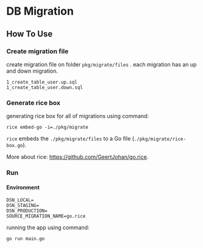 # DB Migration

## How To Use

### Create migration file
create migration file on folder `pkg/migrate/files` .
each migration has an up and down migration. 
```
1_create_table_user.up.sql
1_create_table_user.down.sql
```

### Generate rice box
generating rice box for all of migrations using command:
```
rice embed-go -i=./pkg/migrate
```
`rice` embeds the `./pkg/migrate/files` to a Go file (`./pkg/migrate/rice-box.go`).

More about rice: https://github.com/GeertJohan/go.rice.

### Run

#### Environment
```
DSN_LOCAL=
DSN_STAGING=
DSN_PRODUCTION=
SOURCE_MIGRATION_NAME=go.rice
```


running the app using command:
```
go run main.go
```